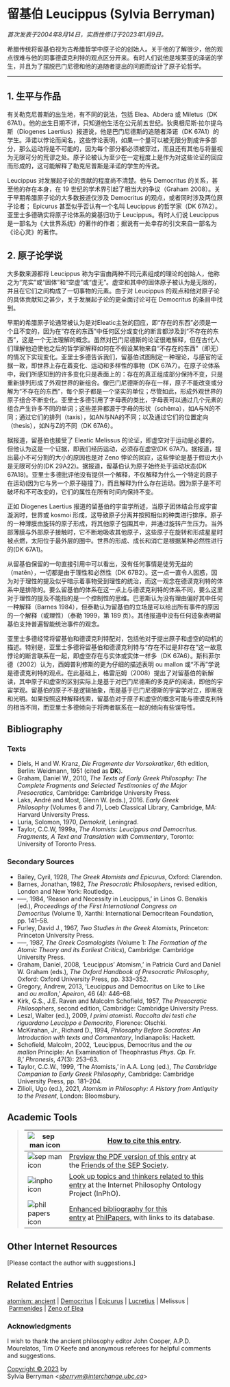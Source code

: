 # 留基伯 Leucippus (Sylvia Berryman)

*首次发表于2004年8月14日，实质性修订于2023年1月9日。*

希腊传统将留基伯视为古希腊哲学中原子论的创始人。关于他的了解很少，他的观点很难与他的同事德谟克利特的观点区分开来。有时人们说他是埃莱亚的泽诺的学生，并且为了摆脱巴门尼德和他的追随者提出的问题而设计了原子论哲学。
 
---

## 1. 生平与作品

有关勒克尼普斯的出生地，有不同的说法，包括 Elea、Abdera 或 Miletus（DK 67A1）。他的出生日期不详，只知道他生活在公元前五世纪。狄奥根尼斯·拉尔提乌斯（Diogenes Laertius）报道说，他是巴门尼德斯的追随者泽诺（DK 67A1）的学生。泽诺以悖论而闻名，这些悖论表明，如果一个量可以被无限分割成许多部分，那么运动将是不可能的，因为每个部分都必须被穿过，而且还有其他与将量视为无限可分的荒谬之处。原子论被认为至少在一定程度上是作为对这些论证的回应而形成的，这可能解释了勒克尼普斯是泽诺的学生的传说。

Leucippus 对发展起子论的贡献的程度尚不清楚。他与 Democritus 的关系，甚至他的存在本身，在 19 世纪的学术界引起了相当大的争议（Graham 2008）。关于早期希腊原子论的大多数报道仅涉及 Democritus 的观点，或者同时涉及两位原子论者； Epicurus 甚至似乎否认有一个名叫 Leucippus 的哲学家（DK 67A2）。亚里士多德确实将原子论体系的奠基归功于 Leucippus。有时人们说 Leucippus 是一部名为《大世界系统》的著作的作者；据说有一处幸存的引文来自一部名为《论心灵》的著作。

## 2. 原子论学说

大多数来源都将 Leucippus 称为宇宙由两种不同元素组成的理论的创始人，他称之为“充实”或“固体”和“空虚”或“虚无”。虚空和其中的固体原子被认为是无限的，并且在它们之间构成了一切事物的元素。由于对 Leucippus 的观点和他对原子论的具体贡献知之甚少，关于发展起子论的更全面讨论可在 Democritus 的条目中找到。

早期的希腊原子论通常被认为是对Eleatic主张的回应，即“存在的东西”必须是一个且不变的，因为在“存在的东西”中任何区分或变化的断言都涉及到“不存在的东西”，这是一个无法理解的概念。虽然对巴门尼德斯的论证很难解释，但在古代人们理解他迫使他之后的哲学家解释如何在不假设某物来自“不存在的东西”（即无）的情况下实现变化。亚里士多德告诉我们，留基伯试图制定一种理论，与感官的证据一致，即世界上存在着变化、运动和多样性的事物（DK 67A7）。在原子论体系中，我们所感知到的许多变化只是表面上的：存在的真正组成部分保持不变，只是重新排列形成了外观世界的新组合。像巴门尼德斯的存在一样，原子不能改变或分解为“不存在的东西”，每个原子都是一个坚实的单位；尽管如此，形成外观世界的原子组合不断变化。亚里士多德引用了字母表的类比，字母表可以通过几个元素的组合产生许多不同的单词；这些差异都源于字母的形状（schêma），如A与N的不同；通过它们的排列（taxis），如AN与NA的不同；以及通过它们的位置定向（thesis），如N与Z的不同（DK 67A6）。

据报道，留基伯也接受了 Eleatic Melissus 的论证，即虚空对于运动是必要的，但他认为这是一个证据，即我们经历运动，必须存在虚空(DK 67A7)。据报道，提出最小不可分割的大小的原因也是对 Zeno 悖论的回应，这些悖论是基于假设大小是无限可分的(DK 29A22)。据报道，留基伯认为原子始终处于运动状态(DK 67A18)。亚里士多德批评他没有提供一个解释，不仅解释为什么一个特定的原子在运动(因为它与另一个原子碰撞了)，而且解释为什么存在运动。因为原子是不可破坏和不可改变的，它们的属性在所有时间内保持不变。

正如 Diogenes Laertius 报道的留基伯的宇宙学所述，当原子团体结合形成宇宙漩涡时，世界或 kosmoi 形成，这导致原子分离并按照相似的种类进行排序。原子的一种薄膜由旋转的原子形成，将其他原子包围其中，并通过旋转产生压力。当外部薄膜与外部原子接触时，它不断地吸收其他原子，这些原子在旋转和形成星星时被点燃，太阳位于最外层的圈中。世界的形成、成长和消亡是根据某种必然性进行的(DK 67A1)。

从留基伯保留的一句直接引用中可以看出，没有任何事情是徒劳无益的（matên），一切都是由于理性和必然性（DK 67B2）。这一点一直令人困惑，因为对于理性的提及似乎暗示着事物受到理性的统治，而这一观念在德谟克利特的体系中是排除的。要么留基伯的体系在这一点上与德谟克利特的体系不同，要么这里对于理性的提及不能指的是一个控制性的思维。巴恩斯认为没有理由偏好其中任何一种解释（Barnes 1984），但泰勒认为留基伯的立场是可以给出所有事件的原因的一个解释（或理性）（泰勒 1999，第 189 页）。其他报道中没有任何迹象表明留基伯支持普遍智能统治事件的观念。

亚里士多德经常将留基伯和德谟克利特配对，包括他对于提出原子和虚空的动机的描述。特别是，亚里士多德将留基伯和德谟克利特与“存在不过是非存在”这一故意悖论的断言联系在一起，即虚空存在与实体或实体一样多（DK 67A6）。斯科菲尔德（2002）认为，西姆普利修斯的更为仔细的描述表明 ou mallon 或“不再”学说是德谟克利特的观点。在此基础上，格雷厄姆（2008）提出了对留基伯的新解读，其中原子和虚空的区别实际上是基于对巴门尼德斯的多克萨的阅读，即他的宇宙学观。留基伯的原子不是逻辑抽象，而是基于巴门尼德斯的宇宙学对立，即黑夜和光明。如果按照这种解释线索，留基伯对于原子和虚空的概念可能与德谟克利特的相当不同，而亚里士多德倾向于将两者联系在一起的倾向有些误导性。

## Bibliography

### Texts

* Diels, H and W. Kranz, *Die Fragmente der Vorsokratiker*, 6th edition, Berlin: Weidmann, 1951 (cited as **DK**).
* Graham, Daniel W., 2010, *The Texts of Early Greek Philosophy: The Complete Fragments and Selected Testimonies of the Major Presocratics*, Cambridge: Cambridge University Press.
* Laks, André and Most, Glenn W. (eds.), 2016. *Early Greek Philosophy* (Volumes 6 and 7), Loeb Classical Library, Cambridge, MA: Harvard University Press.
* Luria, Solomon, 1970, *Demokrit*, Leningrad.
* Taylor, C.C.W, 1999a, *The Atomists: Leucippus and Democritus. Fragments, A Text and Translation with Commentary*, Toronto: University of Toronto Press.

### Secondary Sources

* Bailey, Cyril, 1928, *The Greek Atomists and Epicurus*, Oxford: Clarendon.
* Barnes, Jonathan, 1982, *The Presocratic Philosophers*, revised edition, London and New York: Routledge.
* –––, 1984, ‘Reason and Necessity in Leucippus,’ in Linos G. Benakis (ed.), *Proceedings of the First International Congress on Democritus* (Volume 1), Xanthi: International Democritean Foundation, pp. 141–58.
* Furley, David J., 1967, *Two Studies in the Greek Atomists*, Princeton: Princeton University Press.
* –––, 1987, *The Greek Cosmologists* (Volume 1: *The Formation of the Atomic Theory and its Earliest Critics*), Cambridge: Cambridge University Press.
* Graham, Daniel, 2008, ‘Leucippus’ Atomism,’ in Patricia Curd and Daniel W. Graham (eds.), *The Oxford Handbook of Presocratic Philosophy*, Oxford: Oxford University Press, pp. 333–352.
* Gregory, Andrew, 2013, ‘Leucippus and Democritus on Like to Like and *ou mallon*,’ *Apeiron*, 46 (4): 446–68.
* Kirk, G.S., J.E. Raven and Malcolm Schofield, 1957, *The Presocratic Philosophers*, second edition, Cambridge: Cambridge University Press.
* Leszl, Walter (ed.), 2009, *I primi atomisti. Raccolta dei testi che riguardano Leucippo e Democrito*, Florence: Olschki.
* McKirahan, Jr., Richard D., 1994, *Philosophy Before Socrates: An Introduction with texts and Commentary*, Indianapolis: Hackett.
* Schofield, Malcolm, 2002, ‘Leucippus, Democritus and the *ou mallon* Principle: An Examination of Theophrastus *Phys. Op.* Fr. 8,’ *Phronesis*, 47(3): 253–63.
* Taylor, C.C.W., 1999, ‘The Atomists,’ in A.A. Long (ed.), *The Cambridge Companion to Early Greek Philosophy*, Cambridge: Cambridge University Press, pp. 181–204.
* Zilioli, Ugo (ed.), 2021, *Atomism in Philosophy: A History from Antiquity to the Present*, London: Bloomsbury.

## Academic Tools

> | ![sep man icon](https://plato.stanford.edu/symbols/sepman-icon.jpg) | [How to cite this entry](https://plato.stanford.edu/cgi-bin/encyclopedia/archinfo.cgi?entry=leucippus). |
> | --- | --- |
> | ![sep man icon](https://plato.stanford.edu/symbols/sepman-icon.jpg) | [Preview the PDF version of this entry](https://leibniz.stanford.edu/friends/preview/leucippus/) at the [Friends of the SEP Society](https://leibniz.stanford.edu/friends/). |
> | ![inpho icon](https://plato.stanford.edu/symbols/inpho.png) | [Look up topics and thinkers related to this entry](https://www.inphoproject.org/entity?sep=leucippus&redirect=True) at the Internet Philosophy Ontology Project (InPhO). |
> | ![phil papers icon](https://plato.stanford.edu/symbols/pp.gif) | [Enhanced bibliography for this entry](https://philpapers.org/sep/leucippus/) at [PhilPapers](https://philpapers.org/), with links to its database. |

## Other Internet Resources

[Please contact the author with suggestions.]

## Related Entries

[atomism: ancient](https://plato.stanford.edu/entries/atomism-ancient/) | [Democritus](https://plato.stanford.edu/entries/democritus/) | [Epicurus](https://plato.stanford.edu/entries/epicurus/) | [Lucretius](https://plato.stanford.edu/entries/lucretius/) | Melissus | [Parmenides](https://plato.stanford.edu/entries/parmenides/) | [Zeno of Elea](https://plato.stanford.edu/entries/zeno-elea/)

### Acknowledgments

I wish to thank the ancient philosophy editor John Cooper, A.P.D. Mourelatos, Tim O’Keefe and anonymous referees for helpful comments and suggestions.

[Copyright © 2023](https://plato.stanford.edu/info.html#c) by  
Sylvia Berryman <[*sberrym@interchange.ubc.ca*](mailto:sberrym%40interchange%2eubc%2eca)>
